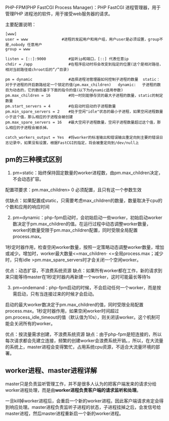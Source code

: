 PHP-FPM(PHP FastCGI Process Manager)：PHP FastCGI 进程管理器，用于管理PHP 进程池的软件，用于接受web服务器的请求。

主要配置说明：

```
[www]
user = www               #进程的发起用户和用户组，用户user是必须设置，group不是,nobody 任意用户
group = www

listen = [::]:9000          #监听ip和端口，[::] 代表任意ip
chdir = /app                #在程序启动时将会改变到指定的位置(这个是相对路径，相对当前路径或chroot后的“/”目录)　

pm = dynamic                #选择进程池管理器如何控制子进程的数量  static：　　对于子进程的开启数路给定一个锁定的值(pm.max_children)   dynamic:　 子进程的数目为动态的，它的数目基于下面的指令的值(以下为dynamic适用参数)
pm.max_children = 16        #同一时刻能够存货的最大子进程的数量，static的制定数量
pm.start_servers = 4        #在启动时启动的子进程数量
pm.min_spare_servers = 2    #处于空闲"idle"状态的最小子进程，如果空闲进程数量小于这个值，那么相应的子进程会被创建
pm.max_spare_servers = 16   #最大空闲子进程数量，空闲子进程数量超过这个值，那么相应的子进程会被杀掉。

catch_workers_output = Yes  #将worker的标准输出和错误输出重定向到主要的错误日志记录中，如果没有设置，根据FastCGI的指定，将会被重定向到/dev/null上
```

## pm的三种模式区别

1. pm=static：始终保持固定数量的worker进程数，由pm.max_children决定，不会动态扩容。

配置项要求：pm.max_children> 0 必须配置，且只有这一个参数生效

优缺点：如果配置成static，只需要考虑max_children的数量，数量取决于cpu的个数和应用的响应时间

2. pm=dynamic：php-fpm启动时，会初始启动一些worker，初始启动worker数决定于pm.max_children的值。在运行过程中动态调整worker数量，worker的数量受限于pm.max_children配置，同时受限全局配置process.max。

1秒定时器作用，检查空闲worker数量，按照一定策略动态调整worker数量，增加或减少。增加时，worker最大数量<=max_children· <=全局process.max；减少时，只有idle >pm.max_spare_servers时才会关闭一个空闲worker。

优点：动态扩容，不浪费系统资源
缺点：如果所有worker都在工作，新的请求到来只能等待master在1秒定时器内再新建一个worker，这时可能最长等待1s

3. pm=ondemand：php-fpm启动的时候，不会启动任何一个worker，而是按需启动，只有当连接过来的时候才会启动。

启动的最大worker数决定于pm.max_children的值，同时受限全局配置process.max。1秒定时器作用，如果空闲worker时间超过pm.process_idle_timeout的值（默认值为10s），则关闭该worker。这个机制可能会关闭所有的worker。

优点：按流量需求创建，不浪费系统资源
缺点：由于php-fpm是短连接的，所以每次请求都会先建立连接，频繁的创建worker会浪费系统开销。，所以，在大流量的系统上，master进程会变得繁忙，占用系统cpu资源，不适合大流量环境的部署。

## worker进程、master进程详解

master只是负责监听管理工作，并不是很多人认为的把客户端发来的请求分给worker进程处理，而是由**worker进程负责客户端的请求监听和处理**。

一旦kill掉worker进程后，会重启一个新的worker进程。因此客户端请求肯定会得到响应处理。master进程负责监听子进程的状态，子进程挂掉之后，会发信号给master进程，然后master进程重新启一个新的worker进程。
